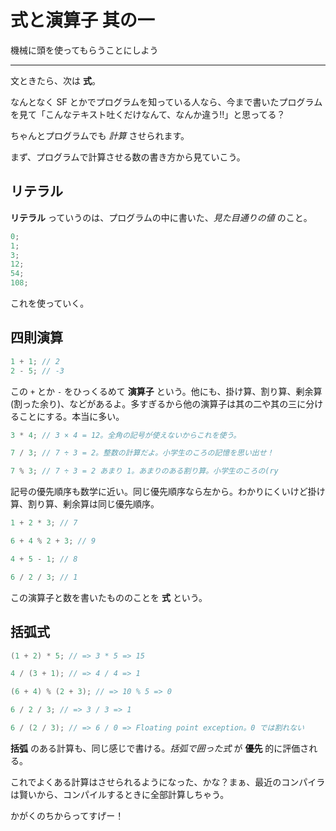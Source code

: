 # 式と演算子 其の一

機械に頭を使ってもらうことにしよう

---

文ときたら、次は **式**。

なんとなく SF とかでプログラムを知っている人なら、今まで書いたプログラムを見て「こんなテキスト吐くだけなんて、なんか違う!!」と思ってる？

ちゃんとプログラムでも *計算* させられます。

まず、プログラムで計算させる数の書き方から見ていこう。


## リテラル

**リテラル** っていうのは、プログラムの中に書いた、*見た目通りの値* のこと。

```cpp
0;
1;
3;
12;
54;
108;
```

これを使っていく。


## 四則演算

```cpp
1 + 1; // 2
2 - 5; // -3
```

この `+` とか `-` をひっくるめて **演算子** という。他にも、掛け算、割り算、剰余算(割った余り)、などがあるよ。多すぎるから他の演算子は其の二や其の三に分けることにする。本当に多い。

```cpp
3 * 4; // 3 × 4 = 12。全角の記号が使えないからこれを使う。

7 / 3; // 7 ÷ 3 = 2。整数の計算だよ。小学生のころの記憶を思い出せ！

7 % 3; // 7 ÷ 3 = 2 あまり 1。あまりのある割り算。小学生のころの(ry
```

記号の優先順序も数学に近い。同じ優先順序なら左から。わかりにくいけど掛け算、割り算、剰余算は同じ優先順序。

```cpp
1 + 2 * 3; // 7

6 + 4 % 2 + 3; // 9

4 + 5 - 1; // 8

6 / 2 / 3; // 1
```

この演算子と数を書いたもののことを **式** という。


## 括弧式

```cpp
(1 + 2) * 5; // => 3 * 5 => 15

4 / (3 + 1); // => 4 / 4 => 1

(6 + 4) % (2 + 3); // => 10 % 5 => 0

6 / 2 / 3; // => 3 / 3 => 1

6 / (2 / 3); // => 6 / 0 => Floating point exception。0 では割れない
```

**括弧** のある計算も、同じ感じで書ける。*括弧で囲った式* が **優先** 的に評価される。


これでよくある計算はさせられるようになった、かな？まぁ、最近のコンパイラは賢いから、コンパイルするときに全部計算しちゃう。

かがくのちからってすげー！
